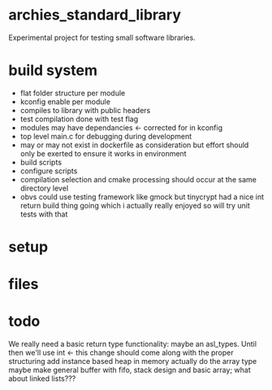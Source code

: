 # archies_standard_library

Experimental project for testing small software libraries.

# build system

 * flat folder structure per module
 * kconfig enable per module 
 * compiles to library with public headers
 * test compilation done with test flag
 * modules may have dependancies <- corrected for in kconfig
 * top level main.c for debugging during development
 * may or may not exist in dockerfile as consideration but effort should only be exerted to ensure it works in environment
 * build scripts
 * configure scripts
 * compilation selection and cmake processing should occur at the same directory level 
 * obvs could use testing framework like gmock but tinycrypt had a nice int return build thing going which i actually really enjoyed so will try unit tests with that

# setup 

# files

# todo
We really need a basic return type functionality: maybe an asl_types. Until then we'll use int <- this change should come along with the proper structuring 
add instance based heap in memory
actually do the array type
    maybe make general buffer with fifo, stack design and basic array; what about linked lists???